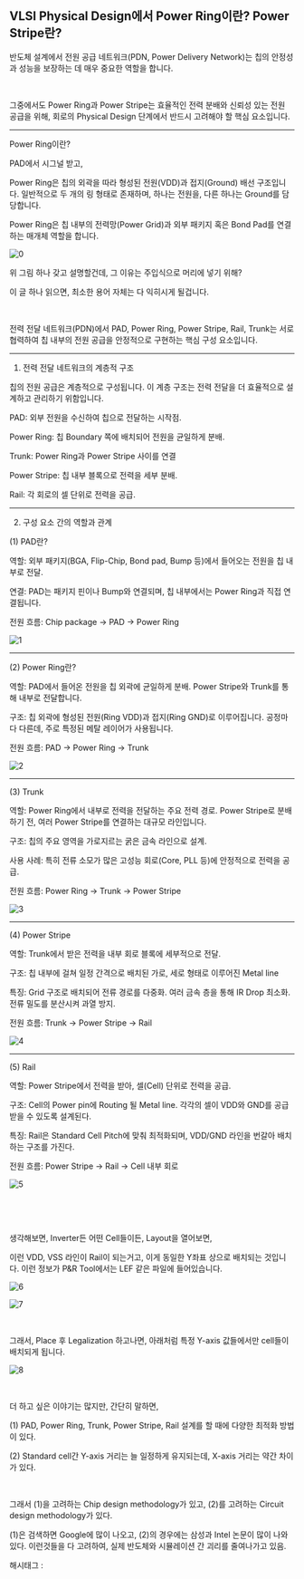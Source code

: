 ## VLSI Physical Design에서 Power Ring이란? Power Stripe란?

반도체 설계에서 전원 공급 네트워크(PDN, Power Delivery Network)는 칩의 안정성과 성능을 보장하는 데 매우 중요한 역할을 합니다.

​

그중에서도 Power Ring과 Power Stripe는 효율적인 전력 분배와 신뢰성 있는 전원 공급을 위해, 회로의 Physical Design 단계에서 반드시 고려해야 할 핵심 요소입니다.

---

Power Ring이란?

PAD에서 시그널 받고, 

Power Ring은 칩의 외곽을 따라 형성된 전원(VDD)과 접지(Ground) 배선 구조입니다. 일반적으로 두 개의 링 형태로 존재하며, 하나는 전원을, 다른 하나는 Ground를 담당합니다.

Power Ring은 칩 내부의 전력망(Power Grid)과 외부 패키지 혹은 Bond Pad를 연결하는 매개체 역할을 합니다.

![0](./asset/0.png)

위 그림 하나 갖고 설명할건데, 그 이유는 주입식으로 머리에 넣기 위해?

이 글 하나 읽으면, 최소한 용어 자체는 다 익히시게 될겁니다.

​

전력 전달 네트워크(PDN)에서 PAD, Power Ring, Power Stripe, Rail, Trunk는 서로 협력하여 칩 내부의 전원 공급을 안정적으로 구현하는 핵심 구성 요소입니다.

---

1. 전력 전달 네트워크의 계층적 구조

칩의 전원 공급은 계층적으로 구성됩니다. 이 계층 구조는 전력 전달을 더 효율적으로 설계하고 관리하기 위함입니다.

PAD: 외부 전원을 수신하여 칩으로 전달하는 시작점.

Power Ring: 칩 Boundary 쪽에 배치되어 전원을 균일하게 분배.

Trunk: Power Ring과 Power Stripe 사이를 연결

Power Stripe: 칩 내부 블록으로 전력을 세부 분배.

Rail: 각 회로의 셀 단위로 전력을 공급.

---

2. 구성 요소 간의 역할과 관계

(1) PAD란?

역할: 외부 패키지(BGA, Flip-Chip, Bond pad, Bump 등)에서 들어오는 전원을 칩 내부로 전달.

연결: PAD는 패키지 핀이나 Bump와 연결되며, 칩 내부에서는 Power Ring과 직접 연결됩니다.

전원 흐름: Chip package → PAD → Power Ring

![1](./asset/1.png)

---

(2) Power Ring란?

역할: PAD에서 들어온 전원을 칩 외곽에 균일하게 분배. Power Stripe와 Trunk를 통해 내부로 전달합니다.

구조: 칩 외곽에 형성된 전원(Ring VDD)과 접지(Ring GND)로 이루어집니다. 공정마다 다른데, 주로 특정된 메탈 레이어가 사용됩니다.

전원 흐름: PAD → Power Ring → Trunk​

![2](./asset/2.png)

---

(3) Trunk

역할: Power Ring에서 내부로 전력을 전달하는 주요 전력 경로. Power Stripe로 분배하기 전, 여러 Power Stripe를 연결하는 대규모 라인입니다.

구조: 칩의 주요 영역을 가로지르는 굵은 금속 라인으로 설계.

사용 사례: 특히 전류 소모가 많은 고성능 회로(Core, PLL 등)에 안정적으로 전력을 공급.

전원 흐름: Power Ring → Trunk → Power Stripe​

![3](./asset/3.png)

---

(4) Power Stripe

역할: Trunk에서 받은 전력을 내부 회로 블록에 세부적으로 전달.

구조: 칩 내부에 걸쳐 일정 간격으로 배치된 가로, 세로 형태로 이루어진 Metal line

특징:  Grid 구조로 배치되어 전류 경로를 다중화. 여러 금속 층을 통해 IR Drop 최소화. 전류 밀도를 분산시켜 과열 방지.

전원 흐름: Trunk → Power Stripe → Rail

![4](./asset/4.png)

---

(5) Rail

역할: Power Stripe에서 전력을 받아, 셀(Cell) 단위로 전력을 공급.

구조: Cell의 Power pin에 Routing 될 Metal line. 각각의 셀이 VDD와 GND를 공급받을 수 있도록 설계된다.

특징: Rail은 Standard Cell Pitch에 맞춰 최적화되며, VDD/GND 라인을 번갈아 배치하는 구조를 가진다.

전원 흐름: Power Stripe → Rail → Cell 내부 회로

![5](./asset/5.png)

​

​

생각해보면, Inverter든 어떤 Cell들이든, Layout을 열어보면,

이런 VDD, VSS 라인이 Rail이 되는거고, 이게 동일한 Y좌표 상으로 배치되는 것입니다. 이런 정보가 P&R Tool에서는 LEF 같은 파일에 들어있습니다.

![6](./asset/6.png)

![7](./asset/7.png)

​

그래서, Place 후 Legalization 하고나면, 아래처럼 특정 Y-axis 값들에서만 cell들이 배치되게 됩니다.

![8](./asset/8.png)

​

더 하고 싶은 이야기는 많지만, 간단히 말하면,

(1) PAD, Power Ring, Trunk, Power Stripe, Rail 설계를 할 때에 다양한 최적화 방법이 있다.

(2) Standard cell간 Y-axis 거리는 늘 일정하게 유지되는데, X-axis 거리는 약간 차이가 있다.

​

그래서 (1)을 고려하는 Chip design methodology가 있고, (2)를 고려하는 Circuit design methodology가 있다.

(1)은 검색하면 Google에 많이 나오고, (2)의 경우에는 삼성과 Intel 논문이 많이 나와있다. 이런것들을 다 고려하여, 실제 반도체와 시뮬레이션 간 괴리를 줄여나가고 있음.

 해시태그 : 